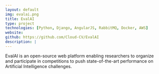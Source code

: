 ```yaml
---
layout: default
img: evalai.png
title: EvalAI
type: project
technologies: [Python, Django, AngularJS, RabbitMQ, Docker, AWS]
website: 
github: https://github.com/Cloud-CV/EvalAI
description: |
---
```

EvalAI is an open-source web platform enabling researchers to organize and participate in competitions to push state-of-the-art performance on Artificial Intelligence challenges.
